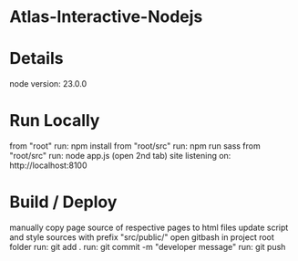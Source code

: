 # Atlas-Interactive-Nodejs

# Details
node version: 23.0.0

# Run Locally
from "root" run:        npm install
from "root/src" run:    npm run sass
from "root/src" run:    node app.js (open 2nd tab)
site listening on:      http://localhost:8100

# Build / Deploy
manually copy page source of respective pages to html files
update script and style sources with prefix "src/public/"
open gitbash in project root folder
run:    git add .
run:    git commit -m "developer message"
run:    git push